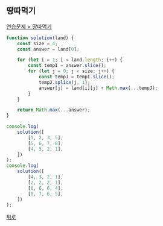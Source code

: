 ## 땅따먹기

[연습문제 > 땅따먹기](https://programmers.co.kr/learn/courses/30/lessons/12913)

``` js
function solution(land) {
    const size = 4;
    const answer = land[0];

    for (let i = 1; i < land.length; i++) {
        const tempI = answer.slice();
        for (let j = 0; j < size; j++) {
            const tempJ = tempI.slice();
            tempJ.splice(j, 1);
            answer[j] = land[i][j] + Math.max(...tempJ);
        }
    }

    return Math.max(...answer);
}

console.log(
    solution([
        [1, 2, 3, 5],
        [5, 6, 7, 8],
        [4, 3, 2, 1],
    ])
);
console.log(
    solution([
        [4, 3, 2, 1],
        [2, 2, 2, 1],
        [6, 6, 6, 4],
        [8, 7, 6, 5],
    ])
);
```

[뒤로](https://github.com/SeongYongLee/TIL/tree/main/Algorithm/Programmers)